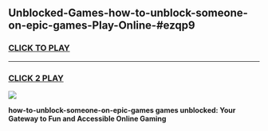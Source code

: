 
## Unblocked-Games-how-to-unblock-someone-on-epic-games-Play-Online-#ezqp9
<h3>
<a href="https://premium.freeplayer.one?title=how-to-unblock-someone-on-epic-games&ref=27F">CLICK TO PLAY</a></h3>
<hr>

<h3>
<a href="https://premium.freeplayer.one?title=how-to-unblock-someone-on-epic-games&ref=27F">CLICK 2 PLAY</a>
  
</h3>

<a href="https://premium.freeplayer.one?title=how-to-unblock-someone-on-epic-games&ref=27F"><img src="https://clearcache.store/games.png"></a>


**how-to-unblock-someone-on-epic-games games unblocked: Your Gateway to Fun and Accessible Online Gaming**
